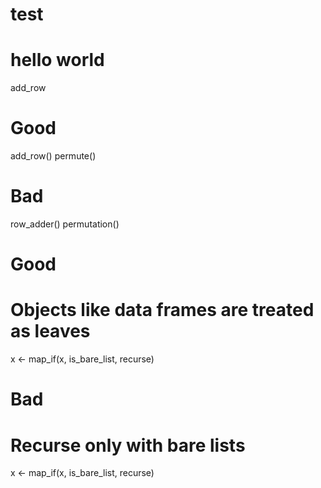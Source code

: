 # test
# hello world

 add_row
 # Good
add_row()
permute()

# Bad
row_adder()
permutation()
# Good

# Objects like data frames are treated as leaves
x <- map_if(x, is_bare_list, recurse)


# Bad

# Recurse only with bare lists
x <- map_if(x, is_bare_list, recurse)

